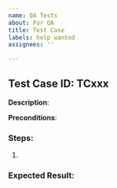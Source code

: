```yaml
---
name: QA Tests
about: For QA
title: Test Case
labels: help wanted
assignees: ''

---
```


## Test Case ID: TCxxx
**Description**: 

**Preconditions**: 

### Steps:
1. 

### Expected Result:
